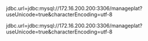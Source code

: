 jdbc.url=jdbc:mysql://172.16.200.200:3306/manageplat?useUnicode=true&characterEncoding=utf-8

jdbc.url=jdbc:mysql://172.16.200.200:3306/manageplat?useUnicode=true&amp;characterEncoding=utf-8

